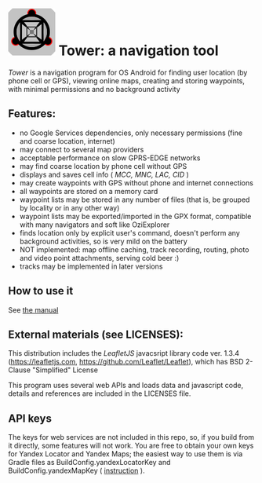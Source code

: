 
# <img src="app/src/main/assets/icons_readme/ic_tower1.svg" /> Tower: a navigation tool

_Tower_ is a navigation program for OS Android
for finding user location (by phone cell or GPS), viewing online maps, creating and storing waypoints, with minimal permissions and no background activity

## Features:

* no Google Services dependencies, only necessary permissions (fine and coarse location, internet)
* may connect to several map providers
* acceptable performance on slow GPRS-EDGE networks
* may find coarse location by phone cell without GPS
* displays and saves cell info ( _MCC, MNC, LAC, CID_ )
* may create waypoints with GPS without phone and internet connections
* all waypoints are stored on a memory card
* waypoint lists may be stored in any number of files (that is, be grouped by locality or in any other way)
* waypoint lists may be exported/imported in the GPX format, compatible with many navigators and soft like OziExplorer
* finds location only by explicit user's command, doesn't perform any background activities, so is very mild on the battery
* NOT implemented: map offline caching, track recording, routing, photo and video point attachments, serving cold beer :)
* tracks may be implemented in later versions

## How to use it

See [the manual](http://tower.posmotrel.net)

## External materials (see LICENSES):

This distribution includes the _LeafletJS_ javacsript library code ver. 1.3.4 (https://leafletjs.com, https://github.com/Leaflet/Leaflet),
which has BSD 2-Clause "Simplified" License

This program uses several web APIs and loads data and javascript code, details and references are included in the LICENSES file.

## API keys

The keys for web services are not included in this repo, so, if you build from it directly, some features will not work. 
You are free to obtain your own keys for Yandex Locator and Yandex Maps; the easiest way to use them is via Gradle files as BuildConfig.yandexLocatorKey and BuildConfig.yandexMapKey ( [instruction](https://stackoverflow.com/questions/35722904/saving-the-api-key-in-gradle-properties) ).
    
